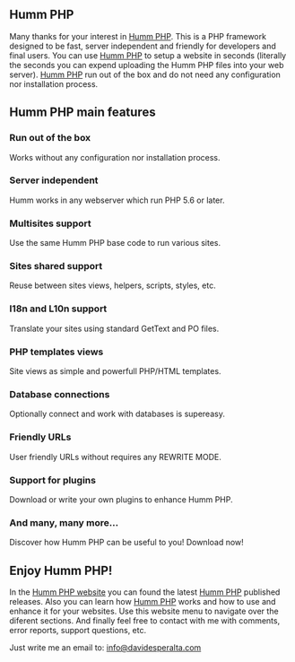 Humm PHP
--------

Many thanks for your interest in [Humm PHP]. This is a PHP framework designed
to be fast, server independent and friendly for developers and final users.
You can use [Humm PHP] to setup a website in seconds (literally the seconds
you can expend uploading the Humm PHP files into your web server). [Humm PHP]
run out of the box and do not need any configuration nor installation process.


Humm PHP main features
----------------------

### Run out of the box ###

Works without any configuration nor installation process.


### Server independent ###

Humm works in any webserver which run PHP 5.6 or later.


### Multisites support ###

Use the same Humm PHP base code to run various sites.


### Sites shared support ###

Reuse between sites views, helpers, scripts, styles, etc.


### I18n and L10n support ###

Translate your sites using standard GetText and PO files.


### PHP templates views ###

Site views as simple and powerfull PHP/HTML templates.


### Database connections ###

Optionally connect and work with databases is supereasy.


### Friendly URLs ###

User friendly URLs without requires any REWRITE MODE.


### Support for plugins ###

Download or write your own plugins to enhance Humm PHP.


### And many, many more... ###

Discover how Humm PHP can be useful to you! Download now!


Enjoy Humm PHP!
---------------

In the [Humm PHP website] you can found the latest [Humm PHP] published
releases. Also you can learn how [Humm PHP] works and how to use and enhance
it for your websites. Use this website menu to navigate over the diferent
sections. And finally feel free to contact with me with comments, error
reports, support questions, etc.

Just write me an email to: [info@davidesperalta.com]


[Humm PHP]:http://www.hummphp.com
[Humm PHP website]:http://www.hummphp.com
[info@davidesperalta.com]:mailto:info@davidesperalta.com
